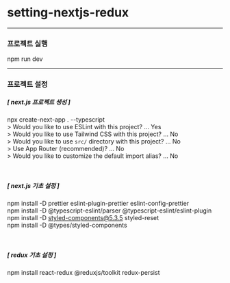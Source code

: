 # setting-nextjs-redux

---

### 프로젝트 실행

npm run dev

---

### 프로젝트 설정

##### [ next.js 프로젝트 생성 ]

npx create-next-app . --typescript  
\> Would you like to use ESLint with this project? ... Yes  
\> Would you like to use Tailwind CSS with this project? ... No  
\> Would you like to use `src/` directory with this project? ... No  
\> Use App Router (recommended)? ... No  
\> Would you like to customize the default import alias? ... No

<br />

##### [ next.js 기초 설정 ]

npm install -D prettier eslint-plugin-prettier eslint-config-prettier  
npm install -D @typescript-eslint/parser @typescript-eslint/eslint-plugin  
npm install -D styled-components@5.3.5 styled-reset  
npm install -D @types/styled-components

<br />

##### [ redux 기초 설정 ]

npm install react-redux @reduxjs/toolkit redux-persist
